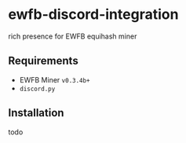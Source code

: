# ewfb-discord-integration
rich presence for EWFB equihash miner

## Requirements
- EWFB Miner `v0.3.4b+`
- `discord.py`

## Installation
todo
